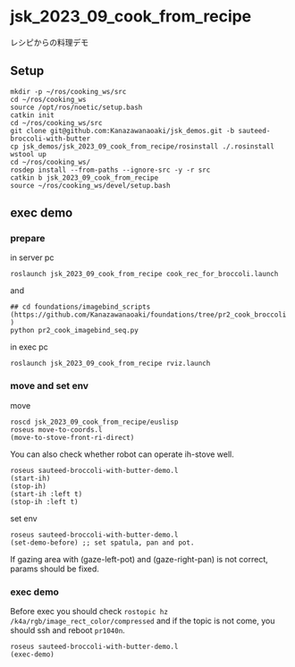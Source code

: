 # jsk_2023_09_cook_from_recipe

レシピからの料理デモ

## Setup
```
mkdir -p ~/ros/cooking_ws/src
cd ~/ros/cooking_ws
source /opt/ros/noetic/setup.bash
catkin init
cd ~/ros/cooking_ws/src
git clone git@github.com:Kanazawanaoaki/jsk_demos.git -b sauteed-broccoli-with-butter
cp jsk_demos/jsk_2023_09_cook_from_recipe/rosinstall ./.rosinstall
wstool up
cd ~/ros/cooking_ws/
rosdep install --from-paths --ignore-src -y -r src
catkin b jsk_2023_09_cook_from_recipe
source ~/ros/cooking_ws/devel/setup.bash
```

## exec demo
### prepare
in server pc
```
roslaunch jsk_2023_09_cook_from_recipe cook_rec_for_broccoli.launch
```
and
```
## cd foundations/imagebind_scripts (https://github.com/Kanazawanaoaki/foundations/tree/pr2_cook_broccoli )
python pr2_cook_imagebind_seq.py
```

in exec pc
```
roslaunch jsk_2023_09_cook_from_recipe rviz.launch
```

### move and set env
move
```
roscd jsk_2023_09_cook_from_recipe/euslisp
roseus move-to-coords.l
(move-to-stove-front-ri-direct)
```
You can also check whether robot can operate ih-stove well.
```
roseus sauteed-broccoli-with-butter-demo.l
(start-ih)
(stop-ih)
(start-ih :left t)
(stop-ih :left t)
```
set env
```
roseus sauteed-broccoli-with-butter-demo.l
(set-demo-before) ;; set spatula, pan and pot.
```

If gazing area with (gaze-left-pot) and (gaze-right-pan) is not correct, params should be fixed.

### exec demo
Before exec you should check `rostopic hz /k4a/rgb/image_rect_color/compressed` and if the topic is not come, you should ssh and reboot `pr1040n`.

```
roseus sauteed-broccoli-with-butter-demo.l
(exec-demo)
```
